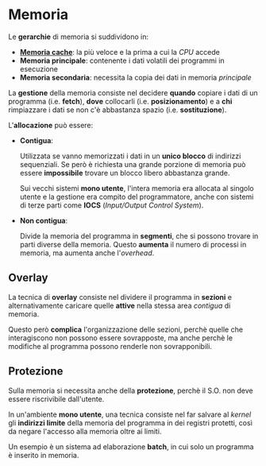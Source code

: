 # Memoria

Le **gerarchie** di memoria si suddividono in:
- [**Memoria cache**](../../ct0615-2/02/README.md): la più veloce e la prima a cui la _CPU_ accede
- **Memoria principale**: contenente i dati volatili dei programmi in esecuzione
- **Memoria secondaria**: necessita la copia dei dati in memoria _principale_

La **gestione** della memoria consiste nel decidere **quando** copiare i dati di un programma (i.e. **fetch**), **dove** collocarli (i.e. **posizionamento**) e a **chi** rimpiazzare i dati se non c'è abbastanza spazio (i.e. **sostituzione**).

L'**allocazione** può essere:
- **Contigua**:

	Utilizzata se vanno memorizzati i dati in un **unico blocco** di indirizzi sequenziali.
	Se però è richiesta una grande porzione di memoria può essere **impossibile** trovare un blocco libero abbastanza grande.

	Sui vecchi sistemi **mono utente**, l'intera memoria era allocata al singolo utente e la gestione era compito del programmatore, anche con sistemi di terze parti come **IOCS** (_Input/Output Control System_).

- **Non contigua**:

	Divide la memoria del programma in **segmenti**, che si possono trovare in parti diverse della memoria.
	Questo **aumenta** il numero di processi in memoria, ma aumenta anche l'_overhead_.

## Overlay

La tecnica di **overlay** consiste nel dividere il programma in **sezioni** e alternativamente caricare quelle **attive** nella stessa area _contigua_ di memoria.

Questo però **complica** l'organizzazione delle sezioni, perchè quelle che interagiscono non possono essere sovrapposte, ma anche perchè le modifiche al programma possono renderle non sovrapponibili.

## Protezione

Sulla memoria si necessita anche della **protezione**, perchè il S.O. non deve essere riscrivibile dall'utente.

In un'ambiente **mono utente**, una tecnica consiste nel far salvare al _kernel_ gli **indirizzi limite** della memoria del programma in dei registri protetti, così da negare l'accesso alla memoria oltre ai limiti.

Un esempio è un sistema ad elaborazione **batch**, in cui solo un programma è inserito in memoria.
